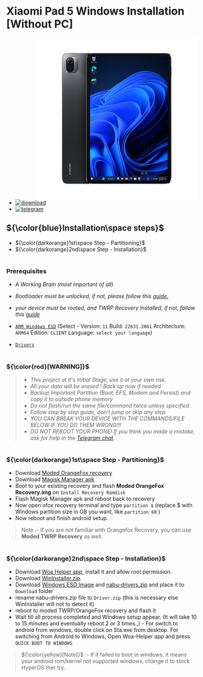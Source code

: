 # Xiaomi Pad 5 Windows Installation [Without PC]
<img align="right" src="nabu.png" width="425" alt="Windows 11 Running On A Xiaomi Pad 5">

- [![download](https://github.com/Kumar-Jy/Windows-in-PocoF1-Without-PC/assets/20044626/3abc8b52-c5c6-4495-b623-d1312195d639)](https://youtu.be/)
- [![telegram](https://img.shields.io/badge/chat-telegram-brightgreen.svg?logo=telegram&style=flat-square)](https://t.me/WinInstaller)
## ${\color{blue}Installation\space steps}$ 
- ${\color{darkorange}1st\space Step - Partitioning}$
- ${\color{darkorange}2nd\space Step - Installation}$
  
#
### Prerequisites
- _A Working Brain (most important of all)_
- _Bootloader must be unlocked, if not, please follow this_ [_guide._](https://github.com/Misha803/Port-Windows-11-Xiaomi-Pad-5/blob/main/guide/English/Re-rooting-en.md)
- _your device must be rooted, and TWRP Recovery Installed, if not, follow this_ [_guide_](https://t.me/xiaomipad5global/179893)
- [```ARM Windows ESD```](https://worproject.com/esd) (Select - Version:  ```11``` Build:  ```22631.2861``` Architecture:  ```ARM64``` Edition:  ```CLIENT``` Language:  ```select your language```)
    
- [```Drivers```](https://github.com/erdilS/Port-Windows-11-Xiaomi-Pad-5/releases/tag/Drivers)

#
### ${\color{red}[WARNING]}$
> - _This project at it's Initial Stage, use it at your own risk._
> - _All your data will be erased ! Back up now if needed._
> - _Backup Important Partition (Boot, EFS, Modem and Persist) and copy it to outside phone memory_
> - _Do not flash/run the same file/command twice unless specified._
> - _Follow step by step guide, don't jump or skip any step._
> - _YOU CAN BREAK YOUR DEVICE WITH THE COMMANDS/FILE BELOW IF YOU DO THEM WRONG!!!_
> - _DO NOT REBOOT YOUR PHONE! If you think you made a mistake, ask for help in the [Telegram chat](https://t.me/WinInstaller)._
#

### **${\color{darkorange}1st\space Step - Partitioning}$** 
- Download [Moded OrangeFox recovery](https://github.com/Kumar-Jy/Windows-in-NABU-Without-PC/releases/tag/Moded-TWRP-Recovery)
- Download [Magisk Manager apk](https://github.com/topjohnwu/Magisk/releases/download/v27.0/Magisk-v27.0.apk)
- Boot to your existing recovery and flash **Moded OrangeFox Recovery.img** on `Install Recovery Ramdisk` 
- Flash Magisk Manager apk and reboot back to recovery
- Now open ofox recovery terminal and type `partition $` (replace $ with Windows partition size in GB you want, like `partition 60` )
- Now reboot and finish android setup.
> Note :- If you are not familiar with Orangefox Recovery, you can use **Moded TWRP Recovery** as well.
#

### **${\color{darkorange}2nd\space Step - Installation}$**
- Download [Woa Helper app](https://github.com/Marius586/WoA-Helper-update/releases/tag/WOA), install it and allow root permission.
- Download [WinInstaller.zip](https://github.com/Kumar-Jy/Windows-in-NABU-Without-PC/releases/tag/Nabu-WinInstaller).
- Download [Windows ESD Image](https://worproject.com/esd) and [nabu-drivers.zip](https://github.com/erdilS/Port-Windows-11-Xiaomi-Pad-5/releases/tag/Drivers) and place it to `Download` folder
- rename nabu-drivers.zip file to `Driver.zip` (this is necessary else WinInstaller will not to detect it)
- reboot to moded TWRP/OrangeFox recovery and flash it
- Wait till all process completed and Windows setup appear. (It will take 10 to 15 minutes and eventually reboot 2 or 3 times.,)
- For switch to android from windows, double click on Sta.exe from desktop.
  For switching from Android to Windows, Open Woa-Helper app and press `QUICK BOOT TO WINDOWS`
> ${\color{yellow}[Note]}$ :- If it failed to boot in windows, it means your android rom/kernel not supported windows, change it to stock HyperOS ther try.
#

